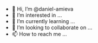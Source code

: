 - 👋 Hi, I’m @daniel-amieva
- 👀 I’m interested in ...
- 🌱 I’m currently learning ...
- 💞️ I’m looking to collaborate on ...
- 📫 How to reach me ...

<!---
daniel-amieva/daniel-amieva is a ✨ special ✨ repository because its `README.md` (this file) appears on your GitHub profile.
You can click the Preview link to take a look at your changes.
--->

